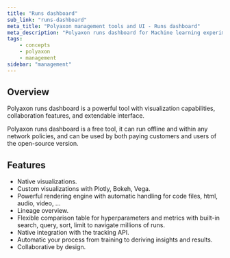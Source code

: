 ```yaml
---
title: "Runs dashboard"
sub_link: "runs-dashboard"
meta_title: "Polyaxon management tools and UI - Runs dashboard"
meta_description: "Polyaxon runs dashboard for Machine learning experiment tracking and visualizations."
tags:
    - concepts
    - polyaxon
    - management
sidebar: "management"
---
```


## Overview

Polyaxon runs dashboard is a powerful tool with visualization capabilities, collaboration features, and extendable interface.

Polyaxon runs dashboard is a free tool, it can run offline and within any network policies, and can be used by both paying customers and users of the open-source version. 

## Features

 * Native visualizations.
 * Custom visualizations with Plotly, Bokeh, Vega.
 * Powerful rendering engine with automatic handling for code files, html, audio, video, ...
 * Lineage overview.
 * Flexible comparison table for hyperparameters and metrics with built-in search, query, sort, limit to navigate millions of runs.  
 * Native integration with the tracking API.
 * Automatic your process from training to deriving insights and results.
 * Collaborative by design.
 
